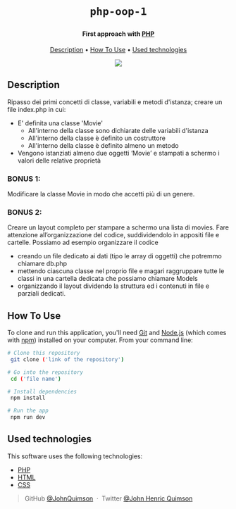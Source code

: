 <h1 align="center">

    php-oop-1

</h1>
<!-- <h1 align="center">
</h1> 
-->

<h4 align="center">First approach with  <a href="https://it.wikipedia.org/wiki/PHP" target="_blank">PHP</a></h4>

<!-- <p align="center">
  <a href="https://badge.fury.io/js/electron-markdownify">
    <img src="https://badge.fury.io/js/electron-markdownify.svg"
         alt="Gitter">
  </a>
  <a href="https://gitter.im/amitmerchant1990/electron-markdownify"><img src="https://badges.gitter.im/amitmerchant1990/electron-markdownify.svg"></a>
  <a href="https://saythanks.io/to/bullredeyes@gmail.com">
      <img src="https://img.shields.io/badge/SayThanks.io-%E2%98%BC-1EAEDB.svg">
  </a>
  <a href="https://www.paypal.me/AmitMerchant">
    <img src="https://img.shields.io/badge/$-donate-ff69b4.svg?maxAge=2592000&amp;style=flat">
  </a>
</p> -->

<p align="center">
  <a href="#description">Description</a> •
  <a href="#how-to-use">How To Use</a> •
  <a href="#used-technologies">Used technologies</a>
</p>

 <div align="center">
    <img src="/img/screenshot.png">
</div>

## Description

Ripasso dei primi concetti di classe, variabili e metodi d'istanza; creare un file index.php in cui:

- E' definita una classe 'Movie'
  - All'interno della classe sono dichiarate delle variabili d'istanza
  - All'interno della classe è definito un costruttore
  - All'interno della classe è definito almeno un metodo
- Vengono istanziati almeno due oggetti ‘Movie’ e stampati a schermo i valori delle relative proprietà

### BONUS 1:

Modificare la classe Movie in modo che accetti più di un genere.

### BONUS 2:

Creare un layout completo per stampare a schermo una lista di movies.
Fare attenzione all’organizzazione del codice, suddividendolo in appositi file e cartelle. Possiamo ad esempio organizzare il codice

- creando un file dedicato ai dati (tipo le array di oggetti) che potremmo chiamare db.php
- mettendo ciascuna classe nel proprio file e magari raggruppare tutte le classi in una cartella dedicata che possiamo chiamare Models
- organizzando il layout dividendo la struttura ed i contenuti in file e parziali dedicati.

## How To Use

To clone and run this application, you'll need [Git](https://git-scm.com) and [Node.js](https://nodejs.org/en/download/) (which comes with [npm](http://npmjs.com)) installed on your computer. From your command line:

```bash
# Clone this repository
 git clone ('link of the repository')

# Go into the repository
 cd ('file name')

# Install dependencies
 npm install

# Run the app
 npm run dev
```

## Used technologies

This software uses the following technologies:

- [PHP](https://it.wikipedia.org/wiki/PHP)
- [HTML](https://it.wikipedia.org/wiki/html)
- [CSS](https://it.wikipedia.org/wiki/css)

> GitHub [@JohnQuimson](https://github.com/JohnQuimson) &nbsp;&middot;&nbsp;
> Twitter [@John Henric Quimson](https://www.linkedin.com/in/john-henric-quimson-973827280/)

